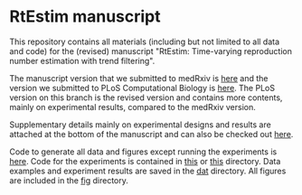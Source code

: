 # RtEstim manuscript

This repository contains all materials (including but not limited to all data and code) for the (revised) manuscript "RtEstim: Time-varying reproduction number estimation with trend filtering".

The manuscript version that we submitted to medRxiv is [here](medRxiv_version.pdf) and the version we submitted to PLoS Computational Biology is [here](PLoS_CB_version.pdf). The PLoS version on this branch is the revised version and contains more contents, mainly on experimental results, compared to the medRxiv version. 

Supplementary details mainly on experimental designs and results are attached at the bottom of the manuscript and can also be checked out [here](src/supp.pdf). 

Code to generate all data and figures except running the experiments is [here](src/supp.Rmd). Code for the experiments is contained in [this](src/exp_cluster) or [this](src/exp_cluster_ci) directory. Data examples and experiment results are saved in the [dat](dat) directory. All figures are included in the [fig](fig) directory.
